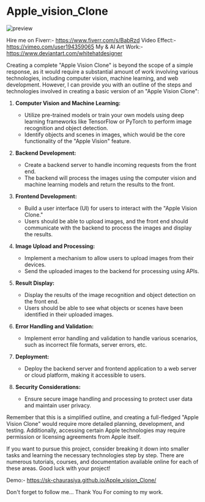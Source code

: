 # Apple_vision_Clone

![preview](https://github.com/SK-Chaurasiya/Apple_vision_Clone/assets/97239651/b5d57ca5-3ce9-41c8-b2bb-a643de08d8df)

Hire me on Fiverr:- https://www.fiverr.com/s/BabRzd
Video Effect:- https://vimeo.com/user194359065
My & AI Art Work:- https://www.deviantart.com/whitehatdesigner

Creating a complete "Apple Vision Clone" is beyond the scope of a simple response, as it would require a substantial amount of work involving various technologies, including computer vision, machine learning, and web development. However, I can provide you with an outline of the steps and technologies involved in creating a basic version of an "Apple Vision Clone":

1. **Computer Vision and Machine Learning:**
   - Utilize pre-trained models or train your own models using deep learning frameworks like TensorFlow or PyTorch to perform image recognition and object detection.
   - Identify objects and scenes in images, which would be the core functionality of the "Apple Vision" feature.

2. **Backend Development:**
   - Create a backend server to handle incoming requests from the front end.
   - The backend will process the images using the computer vision and machine learning models and return the results to the front.

3. **Frontend Development:**
   - Build a user interface (UI) for users to interact with the "Apple Vision Clone."
   - Users should be able to upload images, and the front end should communicate with the backend to process the images and display the results.

4. **Image Upload and Processing:**
   - Implement a mechanism to allow users to upload images from their devices.
   - Send the uploaded images to the backend for processing using APIs.

5. **Result Display:**
   - Display the results of the image recognition and object detection on the front end.
   - Users should be able to see what objects or scenes have been identified in their uploaded images.

6. **Error Handling and Validation:**
   - Implement error handling and validation to handle various scenarios, such as incorrect file formats, server errors, etc.

7. **Deployment:**
   - Deploy the backend server and frontend application to a web server or cloud platform, making it accessible to users.

8. **Security Considerations:**
   - Ensure secure image handling and processing to protect user data and maintain user privacy.

Remember that this is a simplified outline, and creating a full-fledged "Apple Vision Clone" would require more detailed planning, development, and testing. Additionally, accessing certain Apple technologies may require permission or licensing agreements from Apple itself.

If you want to pursue this project, consider breaking it down into smaller tasks and learning the necessary technologies step by step. There are numerous tutorials, courses, and documentation available online for each of these areas. Good luck with your project!

Demo:- https://sk-chaurasiya.github.io/Apple_vision_Clone/

Don't forget to follow me...
Thank You For coming to my work.


